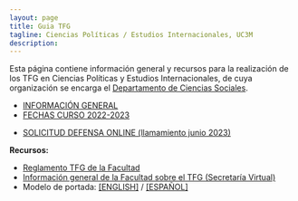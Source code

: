 ```yaml
---
layout: page
title: Guia TFG
tagline: Ciencias Políticas / Estudios Internacionales, UC3M
description:
---
```


Esta página contiene información general y recursos para la realización de los TFG en Ciencias Políticas y Estudios Internacionales, de cuya organización se encarga el [Departamento de Ciencias Sociales](https://www.uc3m.es/departamento-ciencias-sociales/inicio).

<!-- **Nota sobre modalidad específica:** en este momento, y como norma general, no se ofrecen TFG en la modalidad específica en las áreas de Ciencias Políticas y Estudios Internacionales, si no que todos los profesores del área ofertan un tema en una de las dos áreas en la modalidad general. Si un estudiante está interesado en realizar un TFG con un profesor en concreto, deberá elegirlo entre las ofertas en la modalidad general. -->

- [INFORMACIÓN GENERAL](files/slides/slides_TFG.pdf)
- [FECHAS CURSO 2022-2023](./fechas.html)
<!-- - Convocatoria de TFG: [Ideas Lab 'Europa' / Laboratorio de Ideas 'Europa'](files/ideas_lab_europa_2023.pdf) -->
- [SOLICITUD DEFENSA ONLINE (llamamiento junio 2023)](./defensa_online.html)

**Recursos:**

- [Reglamento TFG de la Facultad](files/Reglamento_TFG_Sept_2020_FCSJ.pdf)
- [Información general de la Facultad sobre el TFG (Secretaría Virtual)](https://www.uc3m.es/ss/Satellite/SecretariaVirtual/es/TextoDosColumnas/1371241563580/Trabajo_de_Fin_de_Grad)
- Modelo de portada: [[ENGLISH]](files/modelo_portada_ENG.doc) / [[ESPAÑOL]](files/modelo_portada_ESP.doc)
